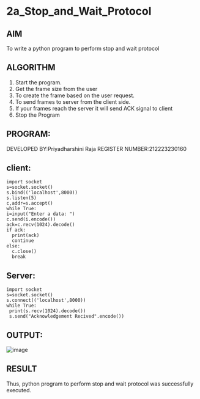 # 2a_Stop_and_Wait_Protocol
## AIM 
To write a python program to perform stop and wait protocol
## ALGORITHM
1. Start the program.
2. Get the frame size from the user
3. To create the frame based on the user request.
4. To send frames to server from the client side.
5. If your frames reach the server it will send ACK signal to client
6. Stop the Program
## PROGRAM:
DEVELOPED BY:Priyadharshini Raja
REGISTER NUMBER:212223230160
## client:
```
import socket
s=socket.socket()
s.bind(('localhost',8000))
s.listen(5)
c,addr=s.accept()
while True:
i=input("Enter a data: ")
c.send(i.encode())
ack=c.recv(1024).decode()
if ack:
  print(ack)
  continue
else:
  c.close()
  break
```

## Server:
```
import socket
s=socket.socket()
s.connect(('localhost',8000))
while True:
 print(s.recv(1024).decode())
 s.send("Acknowledgement Recived".encode())
```


## OUTPUT:
![image](https://github.com/Priya-dharshini-Raja/2a_Stop_and_Wait_Protocol/assets/148514803/baacac39-e88e-4644-9315-5d44584f99c2)


## RESULT
Thus, python program to perform stop and wait protocol was successfully executed.
